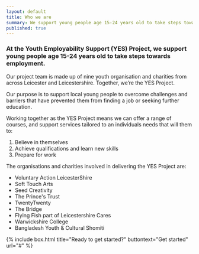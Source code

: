 ```yaml
---
layout: default
title: Who we are
summary: We support young people age 15-24 years old to take steps towards employment
published: true
---
```


### At the Youth Employability Support (YES) Project, we support young people age 15-24 years old to take steps towards employment.

Our project team is made up of nine youth organisation and charities from across Leicester and Leicestershire. Together, we’re the YES Project. 

Our purpose is to support local young people to overcome challenges and barriers that have prevented them from finding a job or seeking further education. 

Working together as the YES Project means we can offer a range of courses, and support services tailored to an individuals needs that will them to:

1.	Believe in themselves
2.	Achieve qualifications and learn new skills
3.	Prepare for work

The organisations and charities involved in delivering the YES Project are:

- Voluntary Action LeicesterShire
- Soft Touch Arts
- Seed Creativity
- The Prince's Trust
- TwentyTwenty
- The Bridge
- Flying Fish part of Leicestershire Cares
- Warwickshire College
- Bangladesh Youth & Cultural Shomiti

{% include box.html title="Ready to get started?" buttontext="Get started" url="#" %}
